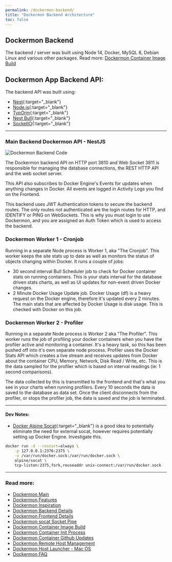 ```yaml
---
permalink: /dockermon-backend/
title: "Dockermon Backend Architecture"
toc: false
---
```


## Dockermon Backend

The backend / server was built using Node 14, Docker, MySQL 8, Debian Linux and various other packages. Read more: [Dockermon Container Image Build](/dockermon/dockermon-container-build)

## Dockermon App Backend API: 

The backend API was built using:

- [Nest](https://github.com/nestjs/nest){:target="_blank"}
- [Node.js](https://nodejs.org){:target="_blank"}
- [TypOrm](https://typorm.io){:target="_blank"}
- [Nest Bull](https://github.com/nestjs/bull){:target="_blank"}
- [SocketIO](https://socket.io){:target="_blank"}

<hr />

### Main Backend Dockermon API - NestJS


![Dockermon Backend Code](https://drumfreak.github.io/dockermon/images/dockermon-backend-code.png?raw=true)

The Dockermon backend API on HTTP port 3810 and Web Socket 3811 is responsible for managing the database connections, the REST HTTP API and the web socket server. 

This API also subscribes to Docker Engine's Events for updates when anything changes in Docker. All events are logged in Activity Logs you find on the Frontend.

This backend uses JWT Authentication tokens to secure the backend routes. The only routes not authenticated are the login routes for HTTP, and IDENTIFY or PING on WebSockets. This is why you must login to use Dockermon, and you are assigned an Auth Token which is used to access the backend.

### Dockermon Worker 1 - Cronjob

Running in a separate Node process is Worker 1, aka "The Cronjob".  This worker keeps the site stats up to date as well as monitors the status of objects changing within Docker. It runs a couple of jobs:

- 30 second interval Bull Scheduler job to check for Docker container stats on running containers. This is your stats interval for the database driven stats charts, as well as UI updates for non-event driven Docker changes.
- 2 Minute Docker Usage Update job. Docker Usage (df) is a heavy request on the Docker engine, therefore it's updated every 2 minutes. The main stats that are affected by Docker Usage is disk usage. This is checked with Docker on this job.

### Dockermon Worker 2 - Profiler

Running in a separate Node process is Worker 2 aka "The Profiler".  This worker runs the job of profiling your docker containers when you have the profiler active and monitoring a container. It's a heavy task, so this has been pushed off into it's own separate node process.  Profiler uses the Docker Stats API which creates a live stream and receives updates from Docker about the container CPU, Memory, Network, Disk Read / Write, etc.  This is the data sampled for the profiler which is based on interval readings (ie: 1 second comparisons). 

The data collected by this is transmitted to the frontend and that's what you see in your charts when running profilers.   Every 10 seconds the data is saved to the database as data set.  Once the client disconnects from the profiler, or stops the profiler job, the data is saved and the job is terminated.


<hr />

#### Dev Notes:

- [Docker Alpine Socat](https://github.com/alpine-docker/socat){:target="_blank"} is a good idea to potentially eliminate the need for external socat, however requires potentially setting up Docker Engine. Investigate this.

``` bash
docker run -d --restart=always \
    -p 127.0.0.1:2376:2375 \
    -v /var/run/docker.sock:/var/run/docker.sock \
    alpine/socat \
    tcp-listen:2375,fork,reuseaddr unix-connect:/var/run/docker.sock
```

<hr />

### Read more:

- [Dockermon Main](/dockermon)
- [Dockermon Features](/dockermon/dockermon-features)
- [Dockermon Inspiration](/dockermon/dockermon-inspiration)
- [Dockermon Backend Details](/dockermon/dockermon-backend)
- [Dockermon Frontend Details](/dockermon/dockermon-frontend)
- [Dockermon socat Socket Pipe](/dockermon/dockermon-socat)
- [Dockermon Container Image Build](/dockermon/dockermon-container-build)
- [Dockermon Container Init Process](/dockermon/dockermon-init)
- [Dockermon Container Github Updates](/dockermon/dockermon-remote-updates)
- [Dockermon Remote Host Management](/dockermon/dockermon-remote-hosts)
- [Dockermon Host Launcher - Mac OS](/dockermon/dockermon-host-launcher)
- [Dockermon FAQ](/dockermon/dockermon-faq)
